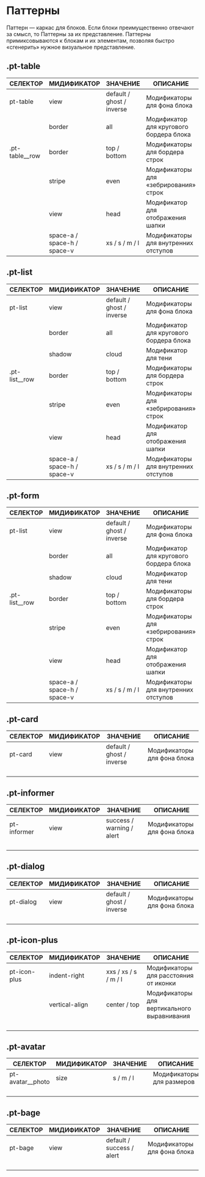 # Паттерны

Паттерн — каркас для блоков. Если блоки преимущественно отвечают за смысл, то  Паттерны за их представление. Паттерны примиксовываются к блокам и их элементам, позволяя быстро «сгенерить» нужное визуальное представление.

## .pt-table
|СЕЛЕКТОР|МИДИФИКАТОР|ЗНАЧЕНИЕ|ОПИСАНИЕ|
|---|---|---|---|
|pt-table|view|default / ghost / inverse|Модификаторы для фона блока|
|   |border|all|Модификатор для кругового бордера блока|
|.pt-table__row|border|top / bottom|Модификаторы для бордера строк|
|   |stripe|even|Модификаторы для «зебрирования» строк|
|   |view|head|Модификатор для отображения шапки|
|   |space-a / space-h / space-v|xs / s / m / l|Модификаторы для внутренних отступов|

## .pt-list
|СЕЛЕКТОР|МИДИФИКАТОР|ЗНАЧЕНИЕ|ОПИСАНИЕ|
|---|---|---|---|
|pt-list|view|default / ghost / inverse|Модификаторы для фона блока|
|   |border|all|Модификатор для кругового бордера блока|
|   |shadow|cloud|Модификатор для тени|
|.pt-list__row|border|top / bottom|Модификаторы для бордера строк|
|   |stripe|even|Модификаторы для «зебрирования» строк|
|   |view|head|Модификатор для отображения шапки|
|   |space-a / space-h / space-v|xs / s / m / l|Модификаторы для внутренних отступов|

## .pt-form
|СЕЛЕКТОР|МИДИФИКАТОР|ЗНАЧЕНИЕ|ОПИСАНИЕ|
|---|---|---|---|
|pt-list|view|default / ghost / inverse|Модификаторы для фона блока|
|   |border|all|Модификатор для кругового бордера блока|
|   |shadow|cloud|Модификатор для тени|
|.pt-list__row|border|top / bottom|Модификаторы для бордера строк|
|   |stripe|even|Модификаторы для «зебрирования» строк|
|   |view|head|Модификатор для отображения шапки|
|   |space-a / space-h / space-v|xs / s / m / l|Модификаторы для внутренних отступов|

## .pt-card
|СЕЛЕКТОР|МИДИФИКАТОР|ЗНАЧЕНИЕ|ОПИСАНИЕ|
|---|---|---|---|
|pt-card|view|default / ghost / inverse|Модификаторы для фона блока|
| | | | |
| | | | |
| | | | |
| | | | |

## .pt-informer
|СЕЛЕКТОР|МИДИФИКАТОР|ЗНАЧЕНИЕ|ОПИСАНИЕ|
|---|---|---|---|
|pt-informer|view|success / warning / alert|Модификаторы для фона блока|
| | | | |
| | | | |
| | | | |
| | | | |

## .pt-dialog
|СЕЛЕКТОР|МИДИФИКАТОР|ЗНАЧЕНИЕ|ОПИСАНИЕ|
|---|---|---|---|
|pt-dialog|view|default / ghost / inverse|Модификаторы для фона блока|
| | | | |
| | | | |
| | | | |
| | | | |

## .pt-icon-plus
|СЕЛЕКТОР|МИДИФИКАТОР|ЗНАЧЕНИЕ|ОПИСАНИЕ|
|---|---|---|---|
|pt-icon-plus|indent-right|xxs / xs / s / m / l|Модификаторы для расстояния от иконки|
||vertical-align|center / top|Модификаторы для вертикального выравнивания|
| | | | |
| | | | |
| | | | |
| | | | |

## .pt-avatar
|СЕЛЕКТОР|МИДИФИКАТОР|ЗНАЧЕНИЕ|ОПИСАНИЕ|
|---|---|---|---|
|pt-avatar__photo|size|s / m / l|Модификаторы для размеров|
| | | | |
| | | | |
| | | | |
| | | | |


## .pt-bage
|СЕЛЕКТОР|МИДИФИКАТОР|ЗНАЧЕНИЕ|ОПИСАНИЕ|
|---|---|---|---|
|pt-bage|view|default / success / alert|Модификаторы для фона блока|
| | | | |
| | | | |
| | | | |
| | | | |
